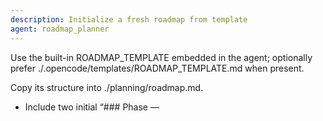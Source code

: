 ```yaml
---
description: Initialize a fresh roadmap from template
agent: roadmap_planner
---
```


Use the built-in ROADMAP_TEMPLATE embedded in the agent; optionally prefer ./.opencode/templates/ROADMAP_TEMPLATE.md when present.

Copy its structure into ./planning/roadmap.md.
- Include two initial “### Phase <n> — <Title>” skeleton sections seeded from command Goals/args when available (start numbering at 1 unless existing phase files dictate otherwise).
- Sections: Active Phase, Next Phase, Completed Phases.
- Do not link Active until a phase file exists. Set Next to the smallest integer not present as a file (show number or link if file exists). Completed starts empty.
